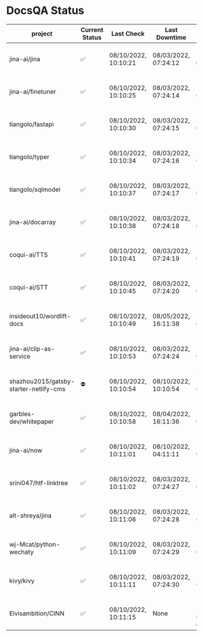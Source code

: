 # DocsQA Status

|               project                |Current Status|     Last Check     |   Last Downtime    |              % Uptime              |
|--------------------------------------|--------------|--------------------|--------------------|------------------------------------|
|jina-ai/jina                          |✅            |08/10/2022, 10:10:21|08/03/2022, 07:24:12|117.935 (since 07/29/2022, 16:38:18)|
|jina-ai/finetuner                     |✅            |08/10/2022, 10:10:25|08/03/2022, 07:24:14|117.942 (since 07/29/2022, 16:38:18)|
|tiangolo/fastapi                      |✅            |08/10/2022, 10:10:30|08/03/2022, 07:24:15|117.950 (since 07/29/2022, 16:38:18)|
|tiangolo/typer                        |✅            |08/10/2022, 10:10:34|08/03/2022, 07:24:16|117.954 (since 07/29/2022, 16:38:18)|
|tiangolo/sqlmodel                     |✅            |08/10/2022, 10:10:37|08/03/2022, 07:24:17|117.954 (since 07/29/2022, 16:38:18)|
|jina-ai/docarray                      |✅            |08/10/2022, 10:10:38|08/03/2022, 07:24:18|117.955 (since 07/29/2022, 16:38:18)|
|coqui-ai/TTS                          |✅            |08/10/2022, 10:10:41|08/03/2022, 07:24:19|117.958 (since 07/29/2022, 16:38:18)|
|coqui-ai/STT                          |✅            |08/10/2022, 10:10:45|08/03/2022, 07:24:20|117.961 (since 07/29/2022, 16:38:18)|
|insideout10/wordlift-docs             |✅            |08/10/2022, 10:10:49|08/05/2022, 16:11:38|112.182 (since 07/29/2022, 16:38:18)|
|jina-ai/clip-as-service               |✅            |08/10/2022, 10:10:53|08/03/2022, 07:24:24|117.972 (since 07/29/2022, 16:38:18)|
|shazhou2015/gatsby-starter-netlify-cms|⛔️           |08/10/2022, 10:10:54|08/10/2022, 10:10:54|74.673 (since 08/03/2022, 10:30:18) |
|garbles-dev/whitepaper                |✅            |08/10/2022, 10:10:58|08/04/2022, 16:11:36|112.237 (since 07/29/2022, 16:38:18)|
|jina-ai/now                           |✅            |08/10/2022, 10:11:01|08/10/2022, 04:11:11|113.611 (since 07/29/2022, 16:38:18)|
|srini047/htf-linktree                 |✅            |08/10/2022, 10:11:02|08/03/2022, 07:24:27|120.099 (since 07/31/2022, 18:29:28)|
|alt-shreya/jina                       |✅            |08/10/2022, 10:11:06|08/03/2022, 07:24:28|117.981 (since 07/29/2022, 16:38:18)|
|wj-Mcat/python-wechaty                |✅            |08/10/2022, 10:11:09|08/03/2022, 07:24:29|117.985 (since 07/29/2022, 16:38:18)|
|kivy/kivy                             |✅            |08/10/2022, 10:11:11|08/03/2022, 07:24:30|117.986 (since 07/29/2022, 16:38:18)|
|Elvisambition/CINN                    |✅            |08/10/2022, 10:11:15|None                |100.000 (since 08/04/2022, 07:09:50)|
